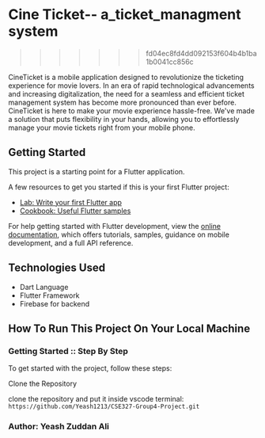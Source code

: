 # Cine Ticket-- a_ticket_managment system
>>>>>>> fd04ec8fd4dd092153f604b4b1ba1b0041cc856c

CineTicket is a mobile application designed to revolutionize the ticketing experience for movie lovers. In an era of rapid technological advancements and increasing digitalization, the need for a seamless and efficient ticket management system has become more pronounced than ever before. CineTicket is here to make your movie experience hassle-free. We've made a solution that puts flexibility in your hands, allowing you to effortlessly manage your movie tickets right from your mobile phone.



## Getting Started

This project is a starting point for a Flutter application.

A few resources to get you started if this is your first Flutter project:

- [Lab: Write your first Flutter app](https://docs.flutter.dev/get-started/codelab)
- [Cookbook: Useful Flutter samples](https://docs.flutter.dev/cookbook)

For help getting started with Flutter development, view the
[online documentation](https://docs.flutter.dev/), which offers tutorials,
samples, guidance on mobile development, and a full API reference.

## Technologies Used
* Dart Language
* Flutter Framework
* Firebase for backend

## How To Run This Project On Your Local Machine 
### Getting Started :: Step By Step
To get started with the project, follow these steps:

Clone the Repository

clone the repository and put it inside vscode terminal:
``` https://github.com/Yeash1213/CSE327-Group4-Project.git ```

### Author: Yeash Zuddan Ali
